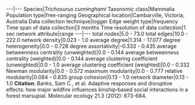 ---|---
Species|*Trichosurus cunninghami*
Taxonomic class|Mammalia
Population type|free-ranging
Geographical location|Cambarville, Victoria, Australia
Data collection technique|logger
Edge weight type|frequency
Time span of data collection|3 months
Time resolution of data collection|1 sec
network attribute|range
---|---
total nodes|5.0 - 73.0
total edges|10.0 - 222.0
network density|0.023 - 1.0
average degree|1.314 - 17.077
degree heterogeneity|0.0 - 0.728
degree assortativity|-0.333 - 0.435
average betweenness centrality (unweighted)|0.0 - 0.144
average betweenness centrality (weighted)|0.0 - 0.144
average clustering coefficient (unweighted)|0.0 - 1.0
average clustering coefficient (weighted)|0.0 - 0.332
Newman modularity|0.0 - 0.572
maximum modularity|0.0 - 0.777
relative modularity|0.084 - 0.835
group cohesion|0.13 - 1.0
network diameter|0.13 - 1.0
**Citation**: Banks, Sam C., et al. 
Adaptive responses and disruptive effects: how major wildfire influences kinship‐based social interactions in a forest marsupial.
 Molecular ecology 21.3 (2012): 673-684.